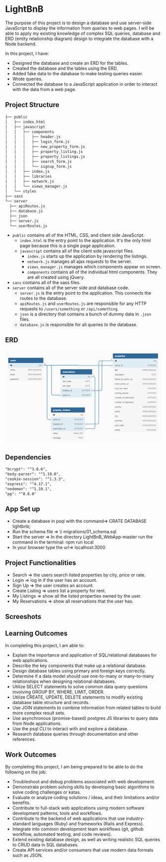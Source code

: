 # LightBnB

The purpose of this project is to design a database and use server-side JavaScript to display the information from queries to web pages. I will be able to apply my existing knowledge of complex SQL queries, database and ERD (entity relationship diagram) design to integrate the database with a Node backend.

In this project, I have:

* Designed the database and create an ERD for the tables.
* Created the database and the tables using the ERD.
* Added fake data to the database to make testing queries easier.
* Wrote queries.
* Connected the database to a JavaScript application in order to interact with the data from a web page.

## Project Structure

```
├── public
│   ├── index.html
│   ├── javascript
│   │   ├── components 
│   │   │   ├── header.js
│   │   │   ├── login_form.js
│   │   │   ├── new_property_form.js
│   │   │   ├── property_listing.js
│   │   │   ├── property_listings.js
│   │   │   ├── search_form.js
│   │   │   └── signup_form.js
│   │   ├── index.js
│   │   ├── libraries
│   │   ├── network.js
│   │   └── views_manager.js
│   └── styles
├── sass
└── server
  ├── apiRoutes.js
  ├── database.js
  ├── json
  ├── server.js
  └── userRoutes.js
```

* `public` contains all of the HTML, CSS, and client side JavaScript. 
  * `index.html` is the entry point to the application. It's the only html page because this is a single page application.
  * `javascript` contains all of the client side javascript files.
    * `index.js` starts up the application by rendering the listings.
    * `network.js` manages all ajax requests to the server.
    * `views_manager.js` manages which components appear on screen.
    * `components` contains all of the individual html components. They are all created using jQuery.
* `sass` contains all of the sass files. 
* `server` contains all of the server side and database code.
  * `server.js` is the entry point to the application. This connects the routes to the database.
  * `apiRoutes.js` and `userRoutes.js` are responsible for any HTTP requests to `/users/something` or `/api/something`. 
  * `json` is a directory that contains a bunch of dummy data in `.json` files.
  * `database.js` is responsible for all queries to the database. 
 
## ERD

![Alt text](https://github.com/ive-m/LightBnB/blob/master/images/ERD.png)

## Dependencies

    "bcrypt": "^3.0.6",
    "body-parser": "^1.19.0",
    "cookie-session": "^1.3.3",
    "express": "^4.17.1",
    "nodemon": "^1.19.1",
    "pg": "^8.8.0"
  
## App Set up

  * Create a database in psql with the command=> CRATE DATABASE lightbnb;
  * Run the schema file => \i migrations/01_schema.sql
  * Start the server => In the directory LightBnB_WebApp-master run the command in the terminal: npm run local
  * In your browser type the url=> localhost:3000

  
## Project Functionalities

  * Search => the users search listed properties by city, price or rate.
  * Login => log in if the user has an account.
  * Sign Up => the user creates an account.
  * Create Listing => users list a property for rent.
  * My Listings => show all the listed properties owned by the user.
  * My Reservations => show all reservations that the user has. 

## Screeshots

## Learning Outcomes

  In completing this project, I am able to:
  * Explain the importance and application of SQL/relational databases for web applications.
  * Describe the key components that make up a relational database.
  * Design database tables using primary and foreign keys correctly.
  * Determine if a data model should use one-to-many or many-to-many relationships when designing relational databases.
  * Utilize SELECT statements to solve common data query questions involving GROUP BY, WHERE, LIMIT, ORDER.
  * Utilize CREATE, UPDATE, DELETE statements to modify existing database table structure and records.
  * Use JOIN statements to combine information from related tables to build more complex result sets.
  * Use asynchronous (promise-based) postgres JS libraries to query data from Node applications.
  * Use the psql CLI to interact with and explore a database.
  * Research database queries through documentation and other references.

## Work Outcomes

  By completing this project, I am being prepared to be able to do the following on the job:
  * Troubleshoot and debug problems associated with web development.
  * Demonstrate problem solving skills by developing basic algorithms to solve coding challenges or katas.
  * Evaluate or analyze coding solutions / ideas, and their limitations and/or benefits.
  * Contribute to full-stack web applications using modern software development patterns, tools and workflows.
  * Contribute to the backend of web applications that use industry-standard languages (Ruby) and frameworks (Rails and Express).
  * Integrate into common development team workflows (git, github workflow, automated testing, and code reviews).
  * Extend existing database design, as well as writing realistic SQL queries to CRUD data in SQL databases.
  * Create API services and/or consumers that use modern data formats such as JSON.